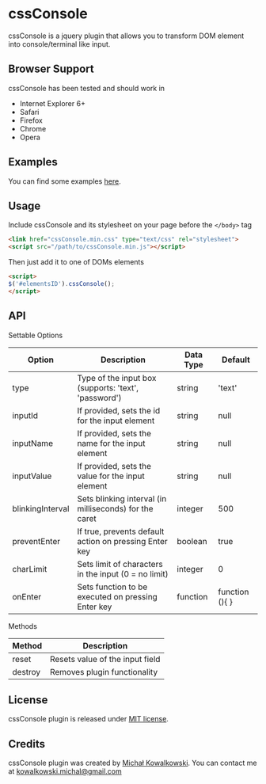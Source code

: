 cssConsole
========
cssConsole is a jquery plugin that allows you to transform DOM element into console/terminal like input.

Browser Support
--------

cssConsole has been tested and should work in
- Internet Explorer 6+
- Safari
- Firefox
- Chrome
- Opera

Examples
--------

You can find some examples [here](http://www.michalkowalkowski.com/cssConsole).

Usage
--------

Include cssConsole and its stylesheet on your page before the `</body>` tag

```html
<link href="cssConsole.min.css" type="text/css" rel="stylesheet">
<script src="/path/to/cssConsole.min.js"></script>
```
  			
Then just add it to one of DOMs elements

```html
<script>
$('#elementsID').cssConsole();
</script>
```			


API
--------
Settable Options

<table summary="Properties" width="100%">
<thead>
<tr>
<th>Option</th>
<th>Description</th>
<th>Data Type</th>
<th>Default</th>
</tr>
</thead>
<tbody>
<tr>
<td>type</td>
<td>Type of the input box (supports: 'text', 'password')</td>
<td>string</td>
<td>'text'</td>
</tr>						
<tr>
<td>inputId</td>
<td>If provided, sets the id for the input element</td>
<td>string</td>
<td>null</td>
</tr>						
<tr>
<td>inputName</td>
<td>If provided, sets the name for the input element</td>
<td>string</td>
<td>null</td>
</tr>						
<tr>
<td>inputValue</td>
<td>If provided, sets the value for the input element</td>
<td>string</td>
<td>null</td>
</tr>	
<tr>
<td>blinkingInterval</td>
<td>Sets blinking interval (in milliseconds) for the caret</td>
<td>integer</td>
<td>500</td>
</tr>						
<tr>
<td>preventEnter</td>
<td>If true, prevents default action on pressing Enter key</td>
<td>boolean</td>
<td>true</td>
</tr>							
<tr>
<td>charLimit</td>
<td>Sets limit of characters in the input (0 = no limit)</td>
<td>integer</td>
<td>0</td>
</tr>						
<tr>
<td>onEnter</td>
<td>Sets function to be executed on pressing Enter key</td>
<td>function</td>
<td>function (){ } </td>
</tr>
</tbody>
</table>

Methods

<table summary="Methods" width="100%">
<thead>
<tr>
<th>Method</th>
<th>Description</th>
</tr>
</thead>
<tbody>
<tr>
<td>reset</td>
<td>Resets value of the input field</td>
</tr>						
<tr>
<td>destroy</td>
<td>Removes plugin functionality</td>
</tr>						
</tbody>
</table>
				
License
-------
cssConsole plugin is released under [MIT license](http://opensource.org/licenses/mit-license.php).

Credits
-------
cssConsole plugin was created by [Michał Kowalkowski](https://github.com/michalkow). You can contact me at [kowalkowski.michal@gmail.com](mailto:kowalkowski.michal@gmail.com)
